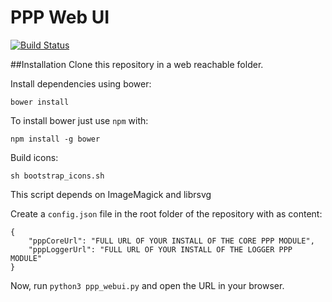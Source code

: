 PPP Web UI
==========

[![Build Status](https://travis-ci.org/ProjetPP/PPP-WebUI.svg?branch=master)](https://travis-ci.org/ProjetPP/PPP-WebUI)

##Installation
Clone this repository in a web reachable folder.

Install dependencies using bower:
```
bower install
```
To install bower just use `npm` with:
```
npm install -g bower
```

Build icons:
```
sh bootstrap_icons.sh
```
This script depends on ImageMagick and librsvg

Create a `config.json` file in the root folder of the repository with as content:
```
{
    "pppCoreUrl": "FULL URL OF YOUR INSTALL OF THE CORE PPP MODULE",
    "pppLoggerUrl": "FULL URL OF YOUR INSTALL OF THE LOGGER PPP MODULE"
}
```

Now, run `python3 ppp_webui.py` and open the URL in your browser.
